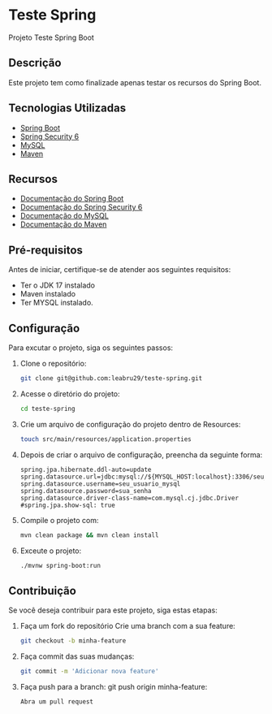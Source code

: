 # Teste Spring

Projeto Teste Spring Boot

## Descrição

Este projeto tem como finalizade apenas testar os recursos do Spring Boot.

## Tecnologias Utilizadas

- [Spring Boot](https://spring.io/projects/spring-boot)
- [Spring Security 6](https://docs.spring.io/spring-security/site/docs/current/reference/html5/)
- [MySQL](https://dev.mysql.com/doc/)
- [Maven](https://maven.apache.org/)

## Recursos

- [Documentação do Spring Boot](https://spring.io/projects/spring-boot)
- [Documentação do Spring Security 6](https://docs.spring.io/spring-security/site/docs/current/reference/html5/)
- [Documentação do MySQL](https://dev.mysql.com/doc/)
- [Documentação do Maven](https://maven.apache.org/)

## Pré-requisitos

Antes de iniciar, certifique-se de atender aos seguintes requisitos:

- Ter o JDK 17 instalado
- Maven instalado
- Ter MYSQL instalado.

## Configuração

Para excutar o projeto, siga os seguintes passos:

1. Clone o repositório:

   ```bash
   git clone git@github.com:leabru29/teste-spring.git


2. Acesse o diretório do projeto:

    ```bash
   cd teste-spring

3. Crie um arquivo de configuração do projeto dentro de Resources:
    ```bash
    touch src/main/resources/application.properties

4. Depois de criar o arquivo de configuração, preencha da seguinte forma:

    ```
    spring.jpa.hibernate.ddl-auto=update
    spring.datasource.url=jdbc:mysql://${MYSQL_HOST:localhost}:3306/seu_bd_criado
    spring.datasource.username=seu_usuario_mysql
    spring.datasource.password=sua_senha
    spring.datasource.driver-class-name=com.mysql.cj.jdbc.Driver
    #spring.jpa.show-sql: true
5. Compile o projeto com:
    ```bash
    mvn clean package && mvn clean install

6. Exceute o projeto:
    ```bash
    ./mvnw spring-boot:run


## Contribuição
Se você deseja contribuir para este projeto, siga estas etapas:

1. Faça um fork do repositório
Crie uma branch com a sua feature: 
    ```bash
    git checkout -b minha-feature

2. Faça commit das suas mudanças: 
    ```bash
    git commit -m 'Adicionar nova feature'

3. Faça push para a branch: git push origin minha-feature:
    ```bash
    Abra um pull request